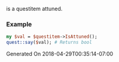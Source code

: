 is a questitem attuned.
### Example

```perl
my $val = $questitem->IsAttuned();
quest::say($val); # Returns bool
```


Generated On 2018-04-29T00:35:14-07:00